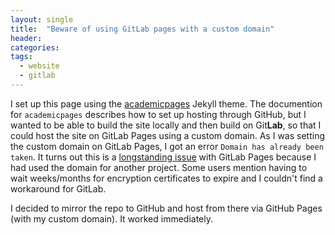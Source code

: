 ```yaml
---
layout: single
title:  "Beware of using GitLab pages with a custom domain"
header:
categories: 
tags:
  - website
  - gitlab
---
```


I set up this page using the [academicpages](https://github.com/academicpages/academicpages.github.io) Jekyll theme. The documention for `academicpages` describes how to set up hosting through GitHub, but I wanted to be able to build the site locally and then build on Git**Lab**, so that I could host the site on GitLab Pages using a custom domain. As I was setting the custom domain on GitLab Pages, I got an error `Domain has already been taken`. It turns out this is a [longstanding issue](https://gitlab.com/gitlab-org/gitlab/-/issues/15921) with GitLab Pages because I had used the domain for another project. Some users mention having to wait weeks/months for encryption certificates to expire and I couldn't find a workaround for GitLab. 

I decided to mirror the repo to GitHub and host from there via GitHub Pages (with my custom domain). It worked immediately. 
